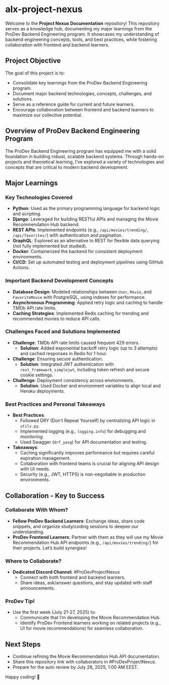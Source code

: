 # alx-project-nexus

Welcome to the **Project Nexus Documentation** repository! This repository serves as a knowledge hub, documenting my major learnings from the ProDev Backend Engineering program. It showcases my understanding of backend engineering concepts, tools, and best practices, while fostering collaboration with frontend and backend learners.

## Project Objective

The goal of this project is to:
- Consolidate key learnings from the ProDev Backend Engineering program.
- Document major backend technologies, concepts, challenges, and solutions.
- Serve as a reference guide for current and future learners.
- Encourage collaboration between frontend and backend learners to maximize our collective potential.

## Overview of ProDev Backend Engineering Program

The ProDev Backend Engineering program has equipped me with a solid foundation in building robust, scalable backend systems. Through hands-on projects and theoretical learning, I’ve explored a variety of technologies and concepts that are critical to modern backend development.

## Major Learnings

### Key Technologies Covered
- **Python**: Used as the primary programming language for backend logic and scripting.
- **Django**: Leveraged for building RESTful APIs and managing the Movie Recommendation Hub backend.
- **REST APIs**: Implemented endpoints (e.g., `/api/movies/trending/`, `/api/favorites/`) with authentication and pagination.
- **GraphQL**: Explored as an alternative to REST for flexible data querying (not fully implemented but studied).
- **Docker**: Containerized the backend for consistent deployment environments.
- **CI/CD**: Set up automated testing and deployment pipelines using GitHub Actions.

### Important Backend Development Concepts
- **Database Design**: Modeled relationships between `User`, `Movie`, and `FavoriteMovie` with PostgreSQL, using indexes for performance.
- **Asynchronous Programming**: Applied retry logic and caching to handle TMDb API rate limits.
- **Caching Strategies**: Implemented Redis caching for trending and recommended movies to reduce API calls.

### Challenges Faced and Solutions Implemented
- **Challenge**: TMDb API rate limits caused frequent 429 errors.
  - **Solution**: Added exponential backoff retry logic (up to 3 attempts) and cached responses in Redis for 1 hour.
- **Challenge**: Ensuring secure authentication.
  - **Solution**: Integrated JWT authentication with `rest_framework_simplejwt`, including token refresh and secure cookie settings.
- **Challenge**: Deployment consistency across environments.
  - **Solution**: Used Docker and environment variables to align local and Heroku deployments.

### Best Practices and Personal Takeaways
- **Best Practices**:
  - Followed DRY (Don’t Repeat Yourself) by centralizing API logic in `utils.py`.
  - Implemented logging (e.g., `logging.info`) for debugging and monitoring.
  - Used Swagger (`drf_yasg`) for API documentation and testing.
- **Takeaways**:
  - Caching significantly improves performance but requires careful expiration management.
  - Collaboration with frontend teams is crucial for aligning API design with UI needs.
  - Security (e.g., JWT, HTTPS) is non-negotiable in production environments.

## Collaboration - Key to Success

### Collaborate With Whom?
- **Fellow ProDev Backend Learners**: Exchange ideas, share code snippets, and organize study/coding sessions to deepen our understanding.
- **ProDev Frontend Learners**: Partner with them as they will use my Movie Recommendation Hub API endpoints (e.g., `/api/movies/trending/`) for their projects. Let’s build synergies!

### Where to Collaborate?
- **Dedicated Discord Channel**: #ProDevProjectNexus
  - Connect with both frontend and backend learners.
  - Share ideas, ask/answer questions, and stay updated with staff announcements.

### ProDev Tip!
- Use the first week (July 21-27, 2025) to:
  - Communicate that I’m developing the Movie Recommendation Hub.
  - Identify ProDev Frontend learners working on related projects (e.g., UI for movie recommendations) for seamless collaboration.

## Next Steps

- Continue refining the Movie Recommendation Hub API documentation.
- Share this repository link with collaborators in #ProDevProjectNexus.
- Prepare for the auto review by July 28, 2025, 1:00 AM EEST.

Happy coding! 🚀